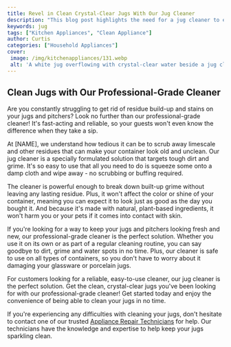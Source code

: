 ```yaml
---
title: Revel in Clean Crystal-Clear Jugs With Our Jug Cleaner
description: "This blog post highlights the need for a jug cleaner to ensure your jugs last longer and look better Learn how to clean your jugs easily and quickly so you can revel in their crystal-clear glory"
keywords: jug
tags: ["Kitchen Appliances", "Clean Appliance"]
author: Curtis
categories: ["Household Appliances"]
cover: 
 image: /img/kitchenappliances/131.webp
 alt: 'A white jug overflowing with crystal-clear water beside a jug cleaner'
---
```

## Clean Jugs with Our Professional-Grade Cleaner 
Are you constantly struggling to get rid of residue build-up and stains on your jugs and pitchers? Look no further than our professional-grade cleaner! It's fast-acting and reliable, so your guests won't even know the difference when they take a sip.

At [NAME], we understand how tedious it can be to scrub away limescale and other residues that can make your container look old and unclean. Our jug cleaner is a specially formulated solution that targets tough dirt and grime. It's so easy to use that all you need to do is squeeze some onto a damp cloth and wipe away - no scrubbing or buffing required. 

The cleaner is powerful enough to break down built-up grime without leaving any lasting residue. Plus, it won't affect the color or shine of your container, meaning you can expect it to look just as good as the day you bought it. And because it's made with natural, plant-based ingredients, it won't harm you or your pets if it comes into contact with skin.

If you're looking for a way to keep your jugs and pitchers looking fresh and new, our professional-grade cleaner is the perfect solution. Whether you use it on its own or as part of a regular cleaning routine, you can say goodbye to dirt, grime and water spots in no time. Plus, our cleaner is safe to use on all types of containers, so you don't have to worry about it damaging your glassware or porcelain jugs. 

For customers looking for a reliable, easy-to-use cleaner, our jug cleaner is the perfect solution. Get the clean, crystal-clear jugs you've been looking for with our professional-grade cleaner! Get started today and enjoy the convenience of being able to clean your jugs in no time. 

If you're experiencing any difficulties with cleaning your jugs, don't hesitate to contact one of our trusted [Appliance Repair Technicians](./pages/appliance-repair-technicians) for help. Our technicians have the knowledge and expertise to help keep your jugs sparkling clean.
